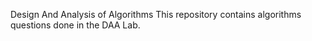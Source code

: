 Design And Analysis of Algorithms
This repository contains algorithms questions done in the DAA Lab.